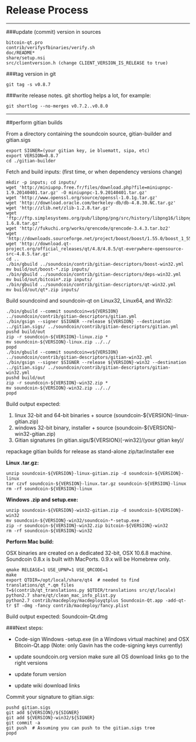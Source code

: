 Release Process
====================

* * *

###update (commit) version in sources


	bitcoin-qt.pro
	contrib/verifysfbinaries/verify.sh
	doc/README*
	share/setup.nsi
	src/clientversion.h (change CLIENT_VERSION_IS_RELEASE to true)

###tag version in git

	git tag -s v0.8.7

###write release notes. git shortlog helps a lot, for example:

	git shortlog --no-merges v0.7.2..v0.8.0

* * *

##perform gitian builds

 From a directory containing the soundcoin source, gitian-builder and gitian.sigs
  
	export SIGNER=(your gitian key, ie bluematt, sipa, etc)
	export VERSION=0.8.7
	cd ./gitian-builder

 Fetch and build inputs: (first time, or when dependency versions change)

	mkdir -p inputs; cd inputs/
	wget 'http://miniupnp.free.fr/files/download.php?file=miniupnpc-1.9.20140401.tar.gz' -O miniupnpc-1.9.20140401.tar.gz'
	wget 'http://www.openssl.org/source/openssl-1.0.1g.tar.gz'
	wget 'http://download.oracle.com/berkeley-db/db-4.8.30.NC.tar.gz'
	wget 'http://zlib.net/zlib-1.2.8.tar.gz'
	wget 'ftp://ftp.simplesystems.org/pub/libpng/png/src/history/libpng16/libpng-1.6.8.tar.gz'
	wget 'http://fukuchi.org/works/qrencode/qrencode-3.4.3.tar.bz2'
	wget 'http://downloads.sourceforge.net/project/boost/boost/1.55.0/boost_1_55_0.tar.bz2'
	wget 'http://download.qt-project.org/official_releases/qt/4.8/4.8.5/qt-everywhere-opensource-src-4.8.5.tar.gz'
	cd ..
	./bin/gbuild ../soundcoin/contrib/gitian-descriptors/boost-win32.yml
	mv build/out/boost-*.zip inputs/
	./bin/gbuild ../soundcoin/contrib/gitian-descriptors/deps-win32.yml
	mv build/out/bitcoin*.zip inputs/
	./bin/gbuild ../soundcoin/contrib/gitian-descriptors/qt-win32.yml
	mv build/out/qt*.zip inputs/

 Build soundcoind and soundcoin-qt on Linux32, Linux64, and Win32:
  
	./bin/gbuild --commit soundcoin=v${VERSION} ../soundcoin/contrib/gitian-descriptors/gitian.yml
	./bin/gsign --signer $SIGNER --release ${VERSION} --destination ../gitian.sigs/ ../soundcoin/contrib/gitian-descriptors/gitian.yml
	pushd build/out
	zip -r soundcoin-${VERSION}-linux.zip *
	mv soundcoin-${VERSION}-linux.zip ../../
	popd
	./bin/gbuild --commit soundcoin=v${VERSION} ../soundcoin/contrib/gitian-descriptors/gitian-win32.yml
	./bin/gsign --signer $SIGNER --release ${VERSION}-win32 --destination ../gitian.sigs/ ../soundcoin/contrib/gitian-descriptors/gitian-win32.yml
	pushd build/out
	zip -r soundcoin-${VERSION}-win32.zip *
	mv soundcoin-${VERSION}-win32.zip ../../
	popd

  Build output expected:

  1. linux 32-bit and 64-bit binaries + source (soundcoin-${VERSION}-linux-gitian.zip)
  2. windows 32-bit binary, installer + source (soundcoin-${VERSION}-win32-gitian.zip)
  3. Gitian signatures (in gitian.sigs/${VERSION}[-win32]/(your gitian key)/

repackage gitian builds for release as stand-alone zip/tar/installer exe

**Linux .tar.gz:**

	unzip soundcoin-${VERSION}-linux-gitian.zip -d soundcoin-${VERSION}-linux
	tar czvf soundcoin-${VERSION}-linux.tar.gz soundcoin-${VERSION}-linux
	rm -rf soundcoin-${VERSION}-linux

**Windows .zip and setup.exe:**

	unzip soundcoin-${VERSION}-win32-gitian.zip -d soundcoin-${VERSION}-win32
	mv soundcoin-${VERSION}-win32/soundcoin-*-setup.exe .
	zip -r soundcoin-${VERSION}-win32.zip bitcoin-${VERSION}-win32
	rm -rf soundcoin-${VERSION}-win32

**Perform Mac build:**

  OSX binaries are created on a dedicated 32-bit, OSX 10.6.8 machine.
  Soundcoin 0.8.x is built with MacPorts.  0.9.x will be Homebrew only.

	qmake RELEASE=1 USE_UPNP=1 USE_QRCODE=1
	make
	export QTDIR=/opt/local/share/qt4  # needed to find translations/qt_*.qm files
	T=$(contrib/qt_translations.py $QTDIR/translations src/qt/locale)
	python2.7 share/qt/clean_mac_info_plist.py
	python2.7 contrib/macdeploy/macdeployqtplus Soundcoin-Qt.app -add-qt-tr $T -dmg -fancy contrib/macdeploy/fancy.plist

 Build output expected: Soundcoin-Qt.dmg

###Next steps:

* Code-sign Windows -setup.exe (in a Windows virtual machine) and
  OSX Bitcoin-Qt.app (Note: only Gavin has the code-signing keys currently)

* update soundcoin.org version
  make sure all OS download links go to the right versions

* update forum version

* update wiki download links

Commit your signature to gitian.sigs:

	pushd gitian.sigs
	git add ${VERSION}/${SIGNER}
	git add ${VERSION}-win32/${SIGNER}
	git commit -a
	git push  # Assuming you can push to the gitian.sigs tree
	popd

